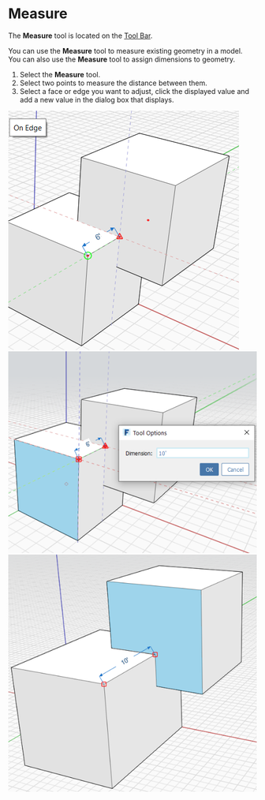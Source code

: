 # Measure

The **Measure** tool is located on the [Tool Bar](../formit-introduction/tool-bars.md).

You can use the **Measure** tool to measure existing geometry in a model. You can also use the **Measure** tool to assign dimensions to geometry.

1. Select the **Measure** tool.
2. Select two points to measure the distance between them.
3. Select a face or edge you want to adjust, click the displayed value and add a new value in the dialog box that displays.

![](<../.gitbook/assets/measure (1).png>)\
![](<../.gitbook/assets/measure2 (1).png>)\
![](../.gitbook/assets/measure3.png)
